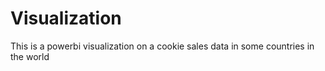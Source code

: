 # Visualization
This is a powerbi visualization on a cookie sales data in some countries in the world
